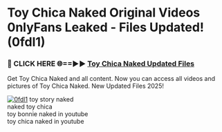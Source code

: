# Toy Chica Naked Original Videos 0nlyFans Leaked - Files Updated! (0fdl1)

<h3>🔴 CLICK HERE 🌐==►► <a href="https://tinyurl.com/yckcrads" rel="nofollow">Toy Chica Naked Updated Files</a></h3>

Get Toy Chica Naked and all content. Now you can access all videos and pictures of Toy Chica Naked. New Updated Files 2025!

[![0fdl1](https://i.imgur.com/hpKpOFt.gif)](https://tinyurl.com/yckcrads)
toy story naked<br>
naked toy chica<br>
toy bonnie naked in youtube<br>
toy chica naked in youtube